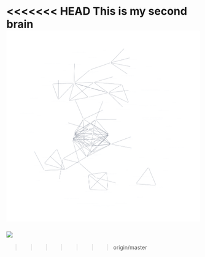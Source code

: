 <<<<<<< HEAD
This is my second brain ![](https://github.com/aa-ahmed-aa/personal-obsidian/blob/master/attachments/download.png)
=======
![](https://github.com/aa-ahmed-aa/personal-obsidian/blob/master/attachments/Screenshot%202024-02-12%20at%2010.02.32%E2%80%AFPM.png)
>>>>>>> origin/master

